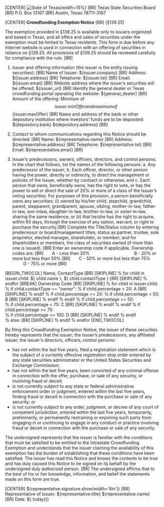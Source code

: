 [Page Description]: # (Markdown file for 13317 form)

[CENTER]
![State of Texas](https://www.ssb.texas.gov/sites/default/files/state-seal-of-texas-2-voi_original.jpg){width=15%} [BR]
Texas State Securities Board [BR]
P.O. Box 13167 [BR]
Austin, Texas 78711-3167 

[CENTER]
**Crowdfunding Exemption Notice** [BR]
(§139.25)

The exemption provided in §139.25 is available only to issuers organized and based in Texas, and all offers and sales of securities under the exemption must be limited to Texas residents. This form is due before any Internet website is used in connection with an offering of securities in reliance on §139.25. All provisions of §139.25 should be reviewed carefully for compliance with the rule. [BR]
1. Issuer and offering information (the issuer is the entity issuing securities): [BR]
Name of Issuer: ${issuer.company} [BR]
Address: ${issuer.address}  [BR]
Telephone: ${issuer.tel}  [BR]       Email: ${issuer.email} [BR]
Website address where the issuer’s securities will be offered: ${issuer_url} [BR]
Identify the general dealer or Texas crowdfunding portal operating the website: ${general_dealer} [BR]
Amount of the offering: Minimum of $${issuer.minOffer} and maximum of $${issuer.maxOffer} [BR]
Name and address of the bank or other depository institution where investors’ funds are to be deposited: ${depository.bank} ${depository.address}  [BR]

2. Contact to whom communications regarding this Notice should be directed: [BR]
Name: ${representative.name} [BR]
Address: ${representative.address} [BR]
Telephone: ${representative.tel}  [BR]     Email: ${representative.email} [BR]
3. Issuer’s predecessors, owners, officers, directors, and control persons. In the chart that follows, list the names of the following persons:
a. Any predecessor of the issuer;
b. Each officer, director, or other person having the power, directly or indirectly, to direct the management or policies of the Issuer, whether by contract or otherwise; and
c. Each person that owns, beneficially owns, has the right to vote, or has the power to sell or direct the sale of 20% or more of a class of the Issuer’s voting securities. For purposes of this provision, a person beneficially owns any securities: (i) owned by his/her child, stepchild, grandchild, parent, stepparent, grandparent, spouse, sibling, mother-in-law, father-in-law, son-inlaw, daughter-in-law, brother-in-law, or sister-in-law, sharing the same residence; or (ii) that he/she has the right to acquire, within 60 days, through the exercise of any option, warrant, or right to purchase the security.[BR]
Complete the Title/Status column by entering predecessor or board/management titles; status as partner, trustee, sole proprietor, elected manager, shareholder, or member; and for shareholders or members, the class of securities owned (if more than one is issued). [BR]
Enter an ownership code if applicable. Ownership codes are: [BR]
&nbsp;&nbsp;&nbsp;&nbsp;&nbsp;&nbsp;A - Less than 20%   &nbsp;&nbsp;&nbsp;&nbsp;&nbsp;&nbsp;&nbsp;&nbsp;&nbsp;&nbsp;&nbsp;&nbsp;&nbsp;&nbsp;&nbsp;&nbsp;&nbsp;&nbsp;&nbsp;&nbsp;&nbsp;&nbsp;&nbsp;&nbsp;&nbsp;&nbsp;&nbsp;&nbsp;&nbsp;&nbsp;&nbsp;&nbsp;&nbsp;&nbsp;&nbsp;&nbsp;B - 20% or more but less than 50% [BR]
&nbsp;&nbsp;&nbsp;&nbsp;&nbsp;&nbsp;C - 50% or more but less than 75% &nbsp;&nbsp;&nbsp;&nbsp;&nbsp;&nbsp;&nbsp;&nbsp;&nbsp;D - 75% or more [BR]

[BEGIN_TWOCOL]
Name, ContactType [BR] [SKIPLINE]
% for child in issuer.child:
  ${ child.name }, ${ child.contactType }  [BR] [SKIPLINE] 
% endfor
[BREAK]
Ownership Code [BR] [SKIPLINE]
% for child in issuer.child:
  % if child.contactType == "owner":
     % if child.percentage < 20:
         A [BR] [SKIPLINE]
     % endif
     % if child.percentage >= 20:
        % if child.percentage < 50:
            B [BR] [SKIPLINE]
        % endif
     % endif
     % if child.percentage >= 50:  
        % if child.percentage < 75: 
            C [BR] [SKIPLINE]
        % endif
     % endif
     % if child.percentage >= 75:  
        % if child.percentage <= 100: 
            D [BR] [SKIPLINE]
        % endif
     % endif  
  % else:
      <sp> [BR] [SKIPLINE] 
  % endif
% endfor
[END_TWOCOL] 

By filing this Crowdfunding Exemption Notice, the issuer of these securities hereby represents that the issuer; the issuer’s predecessors; any affiliated issuer; the issuer's directors, officers, control persons:

*  has not within the last five years, filed a registration statement which is the subject of a currently effective registration stop order entered by any state securities administrator or the United States Securities and Exchange Commission;
*  has not within the last five years, been convicted of any criminal offense in connection with the offer, purchase, or sale of any security, or involving fraud or deceit;
*  is not currently subject to any state or federal administrative enforcement order or judgment, entered within the last five years, finding fraud or deceit in connection with the purchase or sale of any security; or
*  is not currently subject to any order, judgment, or decree of any court of competent jurisdiction, entered within the last five years, temporarily, preliminarily, or permanently restraining or enjoining such party from engaging in or continuing to engage in any conduct or practice involving fraud or deceit in connection with the purchase or sale of any security.

The undersigned represents that the issuer is familiar with the conditions that must be satisfied to be entitled to the Intrastate Crowdfunding Exemption and understands that the issuer claiming the availability of this exemption has the burden of establishing that these conditions have been satisfied. The issuer has read this Notice and knows the contents to be true and has duly caused this Notice to be signed on its behalf by the undersigned duly authorized person. 
[BR]
The undersigned affirms that to the best of his or her knowledge, information, and belief the statements made on this form are true.

[CENTER]
${representative.signature.show(width='4in')} [BR]
Representative of Issuer: ${representative.title} ${representative.name} [BR]
Date: ${ today()} 
